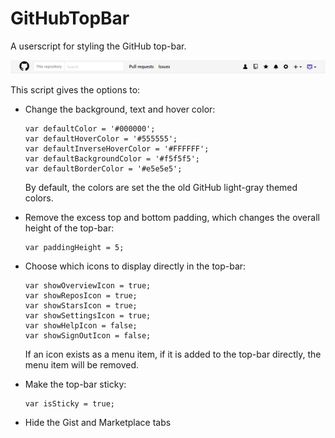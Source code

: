 # GitHubTopBar
A userscript for styling the GitHub top-bar.

![Top-Bar Screenshot][1]

This script gives the options to:

- Change the background, text and hover color:  

      var defaultColor = '#000000';
      var defaultHoverColor = '#555555';
      var defaultInverseHoverColor = '#FFFFFF';
      var defaultBackgroundColor = '#f5f5f5';
      var defaultBorderColor = '#e5e5e5';
      
   By default, the colors are set the the old GitHub light-gray themed colors.
 
-  Remove the excess top and bottom padding, which changes the overall height of the top-bar:
   
       var paddingHeight = 5;

- Choose which icons to display directly in the top-bar:

      var showOverviewIcon = true;
      var showReposIcon = true;
      var showStarsIcon = true;
      var showSettingsIcon = true;
      var showHelpIcon = false;
      var showSignOutIcon = false;
      
    If an icon exists as a menu item, if it is added to the top-bar directly, the menu item will be removed.

- Make the top-bar sticky:

      var isSticky = true;
      
- Hide the Gist and Marketplace tabs

[1]:https://github.com/tziporaziegler/GitHubTopBar/blob/master/top-bar-1.2.2.png
